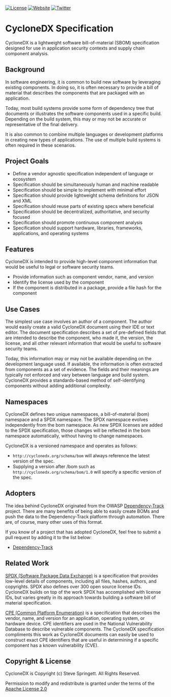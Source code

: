 [![License][license-image]][license-url]
[![Website](https://img.shields.io/badge/https://-cyclonedx.org-blue.svg)](https://cyclonedx.org/)
[![Twitter](https://img.shields.io/twitter/url/http/shields.io.svg?style=social&label=Follow)](https://twitter.com/CycloneDX_Spec)

CycloneDX Specification
=====================================

CycloneDX is a lightweight software bill-of-material (SBOM) specification designed for use in application security contexts and supply chain component analysis.

Background
-------------------

In software engineering, it is common to build new software by leveraging existing components. In doing so, it is 
often necessary to provide a bill of material that describes the components that are packaged with an application. 

Today, most build systems provide some form of dependency tree that documents or illustrates the software components 
used in a specific build. Depending on the build system, this may or may not be accurate or representative of the 
final delivery.

It is also common to combine multiple languages or development platforms in creating new types of applications. The 
use of multiple build systems is often required in these scenarios.

Project Goals
-------------------

- Define a vendor agnostic specification independent of language or ecosystem
- Specification should be simultaneously human and machine readable
- Specification should be simple to implement with minimal effort
- Specification should provide lightweight schema definitions for JSON and XML
- Specification should reuse parts of existing specs where beneficial
- Specification should be decentralized, authoritative, and security focused
- Specification should promote continuous component analysis
- Specification should support hardware, libraries, frameworks, applications, and operating systems

Features
-------------------

CycloneDX is intended to provide high-level component information that would be useful to legal or software security teams.

* Provide information such as component vendor, name, and version
* Identify the license used by the component
* If the component is distributed in a package, provide a file hash for the component

Use Cases
-------------------

The simplest use case involves an author of a component. The author would easily create a valid CycloneDX document using their IDE or text editor. The document specification describes a set of pre-defined fields that are intended to describe the component, who made it, the version, the license, and all other relevant information that would be useful to software security teams.

Today, this information may or may not be available depending on the development language used. If available, the information is often extracted from components as a set of evidence. The fields and their meanings are typically not enforced and vary between language and build system. CycloneDX provides a standards-based method of self-identifying components without adding additional complexity.

Namespaces
-------------------

CycloneDX defines two unique namespaces, a bill-of-material (bom) namespace and a SPDX namespace. The SPDX namespace
evolves independently from the bom namespace. As new SPDX licenses are added to the SPDX specification, those changes 
will be reflected in the bom namespace automatically, without having to change namespaces.

CycloneDX is a versioned namespace and operates as follows:

* `http://cyclonedx.org/schema/bom` will always reference the latest version of the spec.
* Supplying a version after /bom such as `http://cyclonedx.org/schema/bom/1.0` will specify a specific version of the spec.

Adopters
-------------------

The idea behind CycloneDX originated from the OWASP [Dependency-Track][odc-url] project. There are many benefits of
being able to easily create BOMs and push the data to the Dependency-Track platform through automation. There are,
of course, many other uses of this format. 

If you know of a project that has adopted CycloneDX, feel free to submit a pull request by adding it to the list below:

* [Dependency-Track][odc-url]

Related Work
-------------------

[SPDX (Software Package Data Exchange)][spdx-url] is a specification that provides low-level details of components, including all files, hashes, authors, and copyrights. SPDX also defines over 300 open source license IDs. CycloneDX builds on top of the work SPDX has accomplished with license IDs, but varies greatly in its approach towards building a software bill of material specification.

[CPE (Common Platform Enumeration)][cpe-url] is a specification that describes the vendor, name, and version for an application, operating system, or hardware device. CPE identifiers are used in the National Vulnerability Database to describe vulnerable components. The CycloneDX specification compliments this work as CycloneDX documents can easily be used to construct exact CPE identifiers that are useful in determining if a specific component has a known vulnerability (CVE).

Copyright & License
-------------------

CycloneDX is Copyright (c) Steve Springett. All Rights Reserved.

Permission to modify and redistribute is granted under the terms of the [Apache License 2.0][license-url]

  [license-image]: https://img.shields.io/badge/license-apache%20v2-brightgreen.svg
  [license-url]: https://github.com/CycloneDX/specification/blob/master/LICENSE
  [spdx-url]: https://spdx.org
  [cpe-url]: https://nvd.nist.gov/products/cpe
  [odc-url]: https://dependencytrack.org
